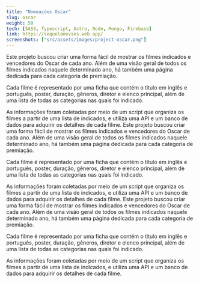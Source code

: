 ```yaml
---
title: "Nomeações Oscar"
slug: oscar
weight: 50
tech: [SASS, Typescript, Astro, Node, Mongo, Firebase]
link: https://sequelamovies.web.app/
screenshots: ["src/assets/images/project-oscar.png"]
---
```


Este projeto buscou criar uma forma fácil de mostrar os filmes indicados e vencedores do Oscar de cada ano. Além de uma visão geral de todos os filmes indicados naquele determinado ano, há também uma página dedicada para cada categoria de premiação.

Cada filme é representado por uma ficha que contém o título em inglês e português, poster, duração, gêneros, diretor e elenco principal, além de uma lista de todas as categorias nas quais foi indicado.

As informações foram coletadas por meio de um script que organiza os filmes a partir de uma lista de indicados, e utiliza uma API e um banco de dados para adquirir os detalhes de cada filme.
Este projeto buscou criar uma forma fácil de mostrar os filmes indicados e vencedores do Oscar de cada ano. Além de uma visão geral de todos os filmes indicados naquele determinado ano, há também uma página dedicada para cada categoria de premiação.

Cada filme é representado por uma ficha que contém o título em inglês e português, poster, duração, gêneros, diretor e elenco principal, além de uma lista de todas as categorias nas quais foi indicado.

As informações foram coletadas por meio de um script que organiza os filmes a partir de uma lista de indicados, e utiliza uma API e um banco de dados para adquirir os detalhes de cada filme.
Este projeto buscou criar uma forma fácil de mostrar os filmes indicados e vencedores do Oscar de cada ano. Além de uma visão geral de todos os filmes indicados naquele determinado ano, há também uma página dedicada para cada categoria de premiação.

Cada filme é representado por uma ficha que contém o título em inglês e português, poster, duração, gêneros, diretor e elenco principal, além de uma lista de todas as categorias nas quais foi indicado.

As informações foram coletadas por meio de um script que organiza os filmes a partir de uma lista de indicados, e utiliza uma API e um banco de dados para adquirir os detalhes de cada filme.
